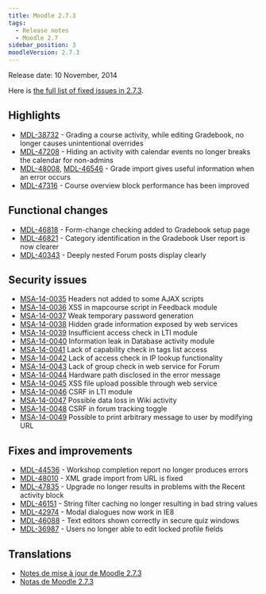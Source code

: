 ```yaml
---
title: Moodle 2.7.3
tags:
  - Release notes
  - Moodle 2.7
sidebar_position: 3
moodleVersion: 2.7.3
---
```

Release date: 10 November, 2014

Here is [the full list of fixed issues in 2.7.3](https://moodle.atlassian.net/secure/IssueNavigator!executeAdvanced.jspa?jqlQuery=project+%3D+mdl+AND+resolution+%3D+fixed+AND+fixVersion+in+%28%222.7.3%22%29+ORDER+BY+priority+DESC&runQuery=true&clear=true).

## Highlights

- [MDL-38732](https://moodle.atlassian.net/browse/MDL-38732) - Grading a course activity, while editing Gradebook, no longer causes unintentional overrides
- [MDL-47208](https://moodle.atlassian.net/browse/MDL-47208) - Hiding an activity with calendar events no longer breaks the calendar for non-admins
- [MDL-48008](https://moodle.atlassian.net/browse/MDL-48008),  [MDL-46546](https://moodle.atlassian.net/browse/MDL-46546) - Grade import gives useful information when an error occurs
- [MDL-47316](https://moodle.atlassian.net/browse/MDL-47316) - Course overview block performance has been improved

## Functional changes

- [MDL-46818](https://moodle.atlassian.net/browse/MDL-46818) - Form-change checking added to Gradebook setup page
- [MDL-46821](https://moodle.atlassian.net/browse/MDL-46821) - Category identification in the Gradebook User report is now clearer
- [MDL-40343](https://moodle.atlassian.net/browse/MDL-40343) - Deeply nested Forum posts display clearly

## Security issues

- [MSA-14-0035](https://moodle.org/mod/forum/discuss.php?d=275146) Headers not added to some AJAX scripts
- [MSA-14-0036](https://moodle.org/mod/forum/discuss.php?d=275147) XSS in mapcourse script in Feedback module
- [MSA-14-0037](https://moodle.org/mod/forum/discuss.php?d=275152) Weak temporary password generation
- [MSA-14-0038](https://moodle.org/mod/forum/discuss.php?d=275153) Hidden grade information exposed by web services
- [MSA-14-0039](https://moodle.org/mod/forum/discuss.php?d=275154) Insufficient access check in LTI module
- [MSA-14-0040](https://moodle.org/mod/forum/discuss.php?d=275155) Information leak in Database activity module
- [MSA-14-0041](https://moodle.org/mod/forum/discuss.php?d=275157) Lack of capability check in tags list access
- [MSA-14-0042](https://moodle.org/mod/forum/discuss.php?d=275158) Lack of access check in IP lookup functionality
- [MSA-14-0043](https://moodle.org/mod/forum/discuss.php?d=275159) Lack of group check in web service for Forum
- [MSA-14-0044](https://moodle.org/mod/forum/discuss.php?d=275160) Hardware path disclosed in the error message
- [MSA-14-0045](https://moodle.org/mod/forum/discuss.php?d=275161) XSS file upload possible through web service
- [MSA-14-0046](https://moodle.org/mod/forum/discuss.php?d=275162) CSRF in LTI module
- [MSA-14-0047](https://moodle.org/mod/forum/discuss.php?d=275163) Possible data loss in Wiki activity
- [MSA-14-0048](https://moodle.org/mod/forum/discuss.php?d=275164) CSRF in forum tracking toggle
- [MSA-14-0049](https://moodle.org/mod/forum/discuss.php?d=275165) Possible to print arbitrary message to user by modifying URL

## Fixes and improvements

- [MDL-44536](https://moodle.atlassian.net/browse/MDL-44536) - Workshop completion report no longer produces errors
- [MDL-48010](https://moodle.atlassian.net/browse/MDL-48010) - XML grade import from URL is fixed
- [MDL-47835](https://moodle.atlassian.net/browse/MDL-47835) - Upgrade no longer results in problems with the Recent activity block
- [MDL-46151](https://moodle.atlassian.net/browse/MDL-46151) - String filter caching no longer resulting in bad string values
- [MDL-42974](https://moodle.atlassian.net/browse/MDL-42974) - Modal dialogues now work in IE8
- [MDL-46088](https://moodle.atlassian.net/browse/MDL-46088) - Text editors shown correctly in secure quiz windows
- [MDL-36987](https://moodle.atlassian.net/browse/MDL-36987) - Users no longer able to edit locked profile fields

## Translations

- [Notes de mise à jour de Moodle 2.7.3](https://docs.moodle.org/fr/Notes_de_mise_à_jour_de_Moodle_2.7.3)
- [Notas de Moodle 2.7.3](https://docs.moodle.org/es/Notas_de_Moodle_2.7.3)
